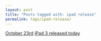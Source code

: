 ```yaml
---
layout: post
title: "Posts tagged with: ipad release"
permalink: tags/ipad-release/
---
```

[October 23rd](/2012/10/october-23rd)
[iPad 3 released today](/2012/03/ipad-3-released-today)
